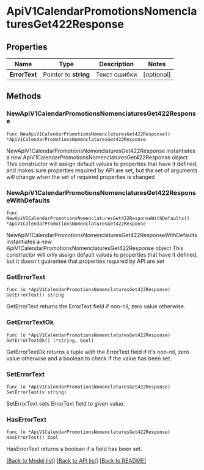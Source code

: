 # ApiV1CalendarPromotionsNomenclaturesGet422Response

## Properties

Name | Type | Description | Notes
------------ | ------------- | ------------- | -------------
**ErrorText** | Pointer to **string** | Текст ошибки | [optional] 

## Methods

### NewApiV1CalendarPromotionsNomenclaturesGet422Response

`func NewApiV1CalendarPromotionsNomenclaturesGet422Response() *ApiV1CalendarPromotionsNomenclaturesGet422Response`

NewApiV1CalendarPromotionsNomenclaturesGet422Response instantiates a new ApiV1CalendarPromotionsNomenclaturesGet422Response object
This constructor will assign default values to properties that have it defined,
and makes sure properties required by API are set, but the set of arguments
will change when the set of required properties is changed

### NewApiV1CalendarPromotionsNomenclaturesGet422ResponseWithDefaults

`func NewApiV1CalendarPromotionsNomenclaturesGet422ResponseWithDefaults() *ApiV1CalendarPromotionsNomenclaturesGet422Response`

NewApiV1CalendarPromotionsNomenclaturesGet422ResponseWithDefaults instantiates a new ApiV1CalendarPromotionsNomenclaturesGet422Response object
This constructor will only assign default values to properties that have it defined,
but it doesn't guarantee that properties required by API are set

### GetErrorText

`func (o *ApiV1CalendarPromotionsNomenclaturesGet422Response) GetErrorText() string`

GetErrorText returns the ErrorText field if non-nil, zero value otherwise.

### GetErrorTextOk

`func (o *ApiV1CalendarPromotionsNomenclaturesGet422Response) GetErrorTextOk() (*string, bool)`

GetErrorTextOk returns a tuple with the ErrorText field if it's non-nil, zero value otherwise
and a boolean to check if the value has been set.

### SetErrorText

`func (o *ApiV1CalendarPromotionsNomenclaturesGet422Response) SetErrorText(v string)`

SetErrorText sets ErrorText field to given value.

### HasErrorText

`func (o *ApiV1CalendarPromotionsNomenclaturesGet422Response) HasErrorText() bool`

HasErrorText returns a boolean if a field has been set.


[[Back to Model list]](../README.md#documentation-for-models) [[Back to API list]](../README.md#documentation-for-api-endpoints) [[Back to README]](../README.md)


